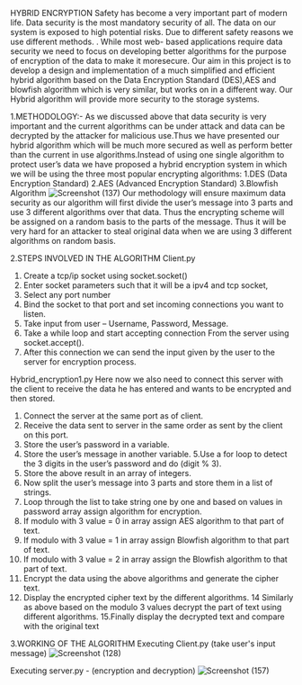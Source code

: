 HYBRID ENCRYPTION
Safety has become a very important part of modern life. Data security is the most mandatory security of all. The data on our system is exposed to high potential risks. Due to different safety reasons we use different methods. . While most web- based applications require data security we need to focus on developing better algorithms for the purpose of encryption of the data to make it moresecure. Our aim in this project is to develop a design and implementation of a much simplified and efficient hybrid algorithm based on the Data Encryption Standard (DES),AES and blowfish algorithm which is very similar, but works on in a different way. Our Hybrid algorithm will provide more security to the storage systems.

1.METHODOLOGY:-
As we discussed above that data security is very important and the current algorithms can be under attack and data can be decrypted by the attacker for malicious use.Thus we have presented our hybrid algorithm which will be much more secured as well as perform better than the current in use algorithms.Instead of using one single algorithm to protect user’s data we have proposed a hybrid encryption system in which we will be using the three most popular encrypting algorithms:
1.DES (Data Encryption Standard)
2.AES (Advanced Encryption Standard)
3.Blowfish Algorithm
![Screenshot (137)](https://user-images.githubusercontent.com/128420302/226458582-67332d40-76c1-4252-8fd8-608c0e7be6cd.png)
Our methodology will ensure maximum data security as our algorithm will first divide the user’s message into 3 parts and use 3 different algorithms over that data. Thus the encrypting scheme will be assigned on a random basis to the parts of the message. Thus it will be very hard for an attacker to steal original data when we are using 3 different algorithms on random basis.

2.STEPS INVOLVED IN THE ALGORITHM
Client.py

1. Create a tcp/ip socket using socket.socket()
2. Enter socket parameters such that it will be a ipv4 and tcp socket,
3. Select any port number
4. Bind the socket to that port and set incoming connections you want to listen.
5. Take input from user – Username, Password, Message.
6. Take a while loop and start accepting connection From the server using socket.accept().
7. After this connection we can send the input given by the user to the server for encryption process.

Hybrid_encryption1.py
Here now we also need to connect this server with the client to receive the data he has entered and wants to be encrypted and then stored.
1. Connect the server at the same port as of client.
2. Receive the data sent to server in the same order as sent by the client on this port.
3. Store the user’s password in a variable.
4. Store the user’s message in another variable.
5.Use a for loop to detect the 3 digits in the user’s password and do (digit % 3).
6. Store the above result in an array of integers.
7. Now split the user’s message into 3 parts and store them in a list of strings.
8. Loop through the list to take string one by one and based on values in password array assign algorithm for encryption.
9. If modulo with 3 value = 0 in array assign AES algorithm to that part of text.
10. If modulo with 3 value = 1 in array assign Blowfish algorithm to that part of text.
11. If modulo with 3 value = 2 in array assign the Blowfish algorithm to that part of text.
12. Encrypt the data using the above algorithms and generate the cipher text.
13. Display the encrypted cipher text by the different algorithms.
14 Similarly as above based on the modulo 3 values decrypt the part of text using different algorithms.
15.Finally display the decrypted text and compare with the original text

3.WORKING OF THE ALGORITHM
Executing Client.py (take user's input message)
![Screenshot (128)](https://user-images.githubusercontent.com/128420302/226459935-bcb650ed-f54f-492a-af32-3bc2c0564b44.png)

Executing server.py - (encryption and decryption)
![Screenshot (157)](https://user-images.githubusercontent.com/128420302/226460520-615c1d63-84b3-44b4-a188-e3f2608e6dd4.png)



